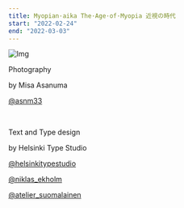 ```yaml
---
title: Myopian·aika The·Age·of·Myopia 近視の時代
start: "2022-02-24"
end: "2022-03-03"
---
```


![Img](https://i.imgur.com/GibN0sp.jpg)

Photography

by Misa Asanuma

[@asnm33](https://www.instagram.com/asnm33)

<br>

Text and Type design

by Helsinki Type Studio

[@helsinkitypestudio](https://www.instagram.com/helsinkitypestudio)

[@niklas_ekholm](https://www.instagram.com/niklas_elkholm)

[@atelier_suomalainen](https://www.instagram.com/atelier_suomalainen)